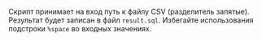 Скрипт принимает на вход путь к файлу CSV (разделитель запятые). Результат будет записан в файл `result.sql`. 
Избегайте использования подстроки `%space` во входных значениях.
